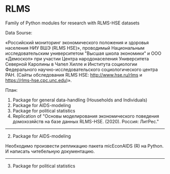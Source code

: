 # RLMS
Family of Python modules for research with RLMS-HSE datasets 

Data Sourse:

«Российский мониторинг экономического положения и здоровья населения НИУ ВШЭ (RLMS HSE)», проводимый Национальным исследовательским университетом  "Высшая школа экономики" и ООО «Демоскоп» при участии Центра народонаселения Университета Северной Каролины в Чапел Хилле и Института социологии Федерального научно-исследовательского социологического центра РАН. (Сайты обследования RLMS HSE: http://www.hse.ru/rlms и https://rlms-hse.cpc.unc.edu)».

План:
1. Package for general data-handling (Households and Individuals)
2. Package for AIDS-modeling
3. Packаge for political statistics
4. Replication of "Основы моделирования экономического поведения домохозяйств на базе данных RLMS-HSE. (2020). Россия: ЛитРес."
-------------------------------------------------------------------------------

2. Package for AIDS-modeling

Необходимо произвести репликацию пакета micEconAIDS (R) на Python. И написать читебельную документацию. 

-------------------------------------------------------------------------------

3. Packаge for political statistics




